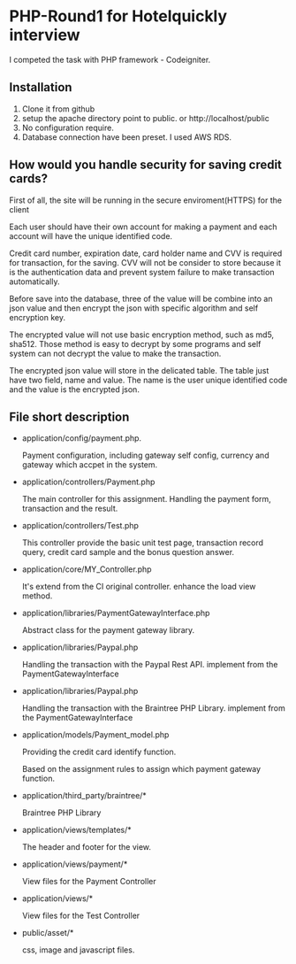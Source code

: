 # PHP-Round1 for Hotelquickly interview

I competed the task with PHP framework - Codeigniter.

## Installation

1. Clone it from github
2. setup the apache directory point to public. or http://localhost/public
3. No configuration require.
4. Database connection have been preset. I used AWS RDS.

## How would you handle security for saving credit cards?

First of all, the site will be running in the secure enviroment(HTTPS) for the client

Each user should have their own account for making a payment and each account will have the unique identified code.

Credit card number, expiration date, card holder name and CVV is required for transaction, for the saving. CVV will not be consider to store because it is the authentication data and prevent system failure to make transaction automatically.

Before save into the database, three of the value will be combine into an json value and then encrypt the json with specific algorithm and self encryption key.

The encrypted value will not use basic encryption method, such as md5, sha512. Those method is easy to decrypt by some programs and self system can not decrypt the value to make the transaction.

The encrypted json value will store in the delicated table. The table just have two field, name and value. The name is the user unique identified code and the value is the encrypted json.

## File short description

- application/config/payment.php.

  Payment configuration, including gateway self config, currency and gateway which accpet in the system.

- application/controllers/Payment.php

  The main controller for this assignment. Handling the payment form, transaction and the result.

- application/controllers/Test.php

  This controller provide the basic unit test page, transaction record query, credit card sample and the bonus question answer.

- application/core/MY_Controller.php

  It's extend from the CI original controller. enhance the load view method.

- application/libraries/PaymentGatewayInterface.php

  Abstract class for the payment gateway library.

- application/libraries/Paypal.php

  Handling the transaction with the Paypal Rest API.
  implement from the PaymentGatewayInterface

- application/libraries/Paypal.php  

  Handling the transaction with the Braintree PHP Library.
  implement from the PaymentGatewayInterface

- application/models/Payment_model.php

  Providing the credit card identify function.

  Based on the assignment rules to assign which payment gateway function.

- application/third_party/braintree/*

  Braintree PHP Library

- application/views/templates/*

  The header and footer for the view.

- application/views/payment/*

  View files for the Payment Controller

- application/views/*

  View files for the Test Controller

- public/asset/*

  css, image and javascript files.
